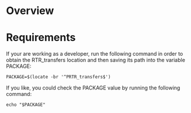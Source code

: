 # Overview

# Requirements

If your are working as a developer, run the following command in order to obtain the RTR_transfers location and then saving its path into the variable PACKAGE:

```
PACKAGE=$(locate -br '^PRTR_transfers$')
```
If you like, you could check the PACKAGE value by running the following command:

```
echo "$PACKAGE"
```
